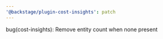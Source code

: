 ```yaml
---
'@backstage/plugin-cost-insights': patch
---
```


bug(cost-insights): Remove entity count when none present
